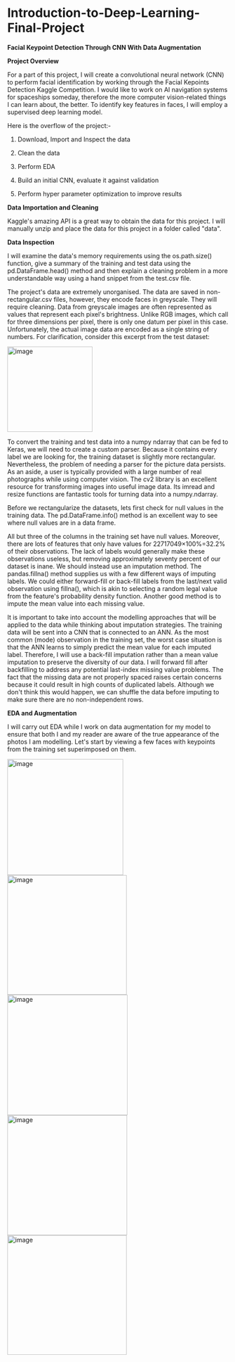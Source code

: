 # Introduction-to-Deep-Learning-Final-Project

**Facial Keypoint Detection Through CNN With Data Augmentation**

**Project Overview**

For a part of this project, I will create a convolutional neural network (CNN) to perform facial identification by working through the Facial Kepoints Detection Kaggle Competition. I would like to work on AI navigation systems for spaceships someday, therefore the more computer vision-related things I can learn about, the better. To identify key features in faces, I will employ a supervised deep learning model.

Here is the overflow of the project:-

1. Download, Import and Inspect the data
   
2. Clean the data

3. Perform EDA

4. Build an initial CNN, evaluate it against validation

5. Perform hyper parameter optimization to improve results

**Data Importation and Cleaning**

Kaggle's amazing API is a great way to obtain the data for this project. I will manually unzip and place the data for this project in a folder called "data".

**Data Inspection**

I will examine the data's memory requirements using the os.path.size() function, give a summary of the training and test data using the pd.DataFrame.head() method and then explain a cleaning problem in a more understandable way using a hand snippet from the test.csv file. 

The project's data are extremely unorganised. The data are saved in non-rectangular.csv files, however, they encode faces in greyscale. They will require cleaning. Data from greyscale images are often represented as values that represent each pixel's brightness. Unlike RGB images, which call for three dimensions per pixel, there is only one datum per pixel in this case. Unfortunately, the actual image data are encoded as a single string of numbers. For clarification, consider this excerpt from the test dataset:

<img width="194" alt="image" src="https://github.com/user-attachments/assets/c113d3b4-4241-4f5c-bda4-79ce6ff27a04">

To convert the training and test data into a numpy ndarray that can be fed to Keras, we will need to create a custom parser. Because it contains every label we are looking for, the training dataset is slightly more rectangular. Nevertheless, the problem of needing a parser for the picture data persists. As an aside, a user is typically provided with a large number of real photographs while using computer vision. The cv2 library is an excellent resource for transforming images into useful image data. Its imread and resize functions are fantastic tools for turning data into a numpy.ndarray.

Before we rectangularize the datasets, lets first check for null values in the training data. The pd.DataFrame.info() method is an excellent way to see where null values are in a data frame.

All but three of the columns in the training set have null values. Moreover, there are lots of features that only have values for  22717049×100%=32.2%  of their observations. The lack of labels would generally make these observations useless, but removing approximately seventy percent of our dataset is inane. We should instead use an imputation method. The pandas.fillna() method supplies us with a few different ways of imputing labels. We could either forward-fill or back-fill labels from the last/next valid observation using fillna(), which is akin to selecting a random legal value from the feature's probability density function. Another good method is to impute the mean value into each missing value.

It is important to take into account the modelling approaches that will be applied to the data while thinking about imputation strategies. The training data will be sent into a CNN that is connected to an ANN. As the most common (mode) observation in the training set, the worst case situation is that the ANN learns to simply predict the mean value for each imputed label. Therefore, I will use a back-fill imputation rather than a mean value imputation to preserve the diversity of our data. I will forward fill after backfilling to address any potential last-index missing value problems. The fact that the missing data are not properly spaced raises certain concerns because it could result in high counts of duplicated labels. Although we don't think this would happen, we can shuffle the data before imputing to make sure there are no non-independent rows.

**EDA and Augmentation**

I will carry out EDA while I work on data augmentation for my model to ensure that both I and my reader are aware of the true appearance of the photos I am modelling. Let's start by viewing a few faces with keypoints from the training set superimposed on them.

<img width="264" alt="image" src="https://github.com/user-attachments/assets/c3efc68e-ce11-44df-8b48-5b9272658e8e">       <img width="272" alt="image" src="https://github.com/user-attachments/assets/6a135f94-ba9d-481a-a5d2-2cf8ef96e262">      <img width="274" alt="image" src="https://github.com/user-attachments/assets/ed80271c-78f1-45d4-a18d-de2bbc023a8b">       <img width="273" alt="image" src="https://github.com/user-attachments/assets/78e31171-e3d7-4a04-96df-493d2782fd72">         <img width="272" alt="image" src="https://github.com/user-attachments/assets/3e9e5ae6-ad79-4e18-b9d1-7ae3c98bac56">






